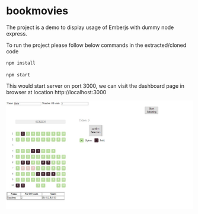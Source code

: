 # bookmovies

The project is a demo to display usage of Emberjs with dummy node express.

To run the project please follow below commands in the extracted/cloned code

```
npm install

npm start
```

This would start server on port 3000, we can visit the dashboard page in browser at location http://localhost:3000


![Alt text](Movies.jpg "Proeject Screenshot")
